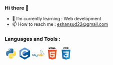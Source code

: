 ### Hi there 👋

- 🌱 I’m currently learning : Web development
- 📫 How to reach me : eshansud22@gmail.com

<h3 align="left"> Languages and Tools : </h3>
<p align="left">
  <img src="https://raw.githubusercontent.com/devicons/devicon/master/icons/python/python-original.svg" alt="Python" width="40" height="40"/>
  <img src="https://raw.githubusercontent.com/devicons/devicon/master/icons/c/c-original.svg" alt="C" width="40" height="40"/>
  <img src="https://raw.githubusercontent.com/devicons/devicon/master/icons/mysql/mysql-original-wordmark.svg" alt="MySQL" width="40" height="40"/>
  <img src="https://raw.githubusercontent.com/devicons/devicon/master/icons/html5/html5-original-wordmark.svg" alt="HTML5" width="40" height="40"/>
  <img src="https://raw.githubusercontent.com/devicons/devicon/master/icons/css3/css3-original-wordmark.svg" alt="CSS3" width="40" height="40"/>

</p>










<!--
**eshan-sud/eshan-sud** is a ✨ _special_ ✨ repository because its `README.md` (this file) appears on your GitHub profile.

Here are some ideas to get you started:

- 🔭 I’m currently working on ...
- 👯 I’m looking to collaborate on ...
- 🤔 I’m looking for help with ...
- 💬 Ask me about ...
- ⚡ Fun fact: ...

Android    : <img src="https://raw.githubusercontent.com/devicons/devicon/master/icons/android/android-original-wordmark.svg" alt="Android" width="40" height="40"/>
Angular    : <img src="https://angular.io/assets/images/logos/angular/angular.svg" alt="Angular" width="40" height="40"/>
Arduino    : <img src="https://cdn.worldvectorlogo.com/logos/arduino-1.svg" alt="Arduino" width="40" height="40"/>
C++        : <img src="https://raw.githubusercontent.com/devicons/devicon/master/icons/cplusplus/cplusplus-original.svg" alt="C++" width="40" height="40"/>
Git        : <img src="https://www.vectorlogo.zone/logos/git-scm/git-scm-icon.svg" alt="Git" width="40" height="40"/>
Java       : <img src="https://raw.githubusercontent.com/devicons/devicon/master/icons/java/java-original.svg" alt="Java" width="40" height="40"/> 
Javascript : <img src="https://raw.githubusercontent.com/devicons/devicon/master/icons/javascript/javascript-original.svg" alt="Javascript" width="40" height="40"/>
Linux      : <img src="https://raw.githubusercontent.com/devicons/devicon/master/icons/linux/linux-original.svg" alt="Linux" width="40" height="40"/>
Node.js    : <img src="https://raw.githubusercontent.com/devicons/devicon/master/icons/nodejs/nodejs-original-wordmark.svg" alt="Nodejs" width="40" height="40"/>
Pandas     : <img src="https://raw.githubusercontent.com/devicons/devicon/2ae2a900d2f041da66e950e4d48052658d850630/icons/pandas/pandas-original.svg" alt="Pandas" width="40" height="40"/> 
Photoshop  : <img src="https://raw.githubusercontent.com/devicons/devicon/master/icons/photoshop/photoshop-line.svg" alt="Photoshop" width="40" height="40"/>
React      : <img src="https://raw.githubusercontent.com/devicons/devicon/master/icons/react/react-original-wordmark.svg" alt="React" width="40" height="40"/>
Unity      : <img src="https://www.vectorlogo.zone/logos/unity3d/unity3d-icon.svg" alt="Unity" width="40" height="40"/>
Unreal     : <img src="https://raw.githubusercontent.com/kenangundogan/fontisto/036b7eca71aab1bef8e6a0518f7329f13ed62f6b/icons/svg/brand/unreal-engine.svg" alt="Unreal" width="40" height="40"/>

-->
